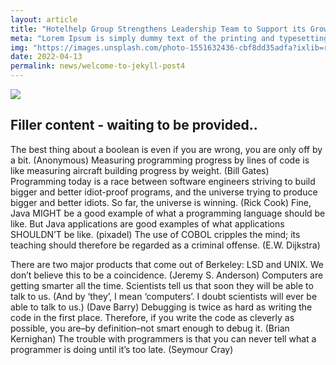 ```yaml
---
layout: article
title: "Hotelhelp Group Strengthens Leadership Team to Support its Growth"
meta: "Lorem Ipsum is simply dummy text of the printing and typesetting industry. Lorem Ipsum has been the industry's standards..."
img: "https://images.unsplash.com/photo-1551632436-cbf8dd35adfa?ixlib=rb-1.2.1&ixid=MnwxMjA3fDB8MHxwaG90by1wYWdlfHx8fGVufDB8fHx8&auto=format&fit=crop&w=1080&h=720&q=80"
date: 2022-04-13
permalink: news/welcome-to-jekyll-post4
---
```


<img src="{{ page.img }}" />

## Filler content - waiting to be provided..

The best thing about a boolean is even if you are wrong, you are only off by a bit. (Anonymous) Measuring programming progress by lines of code is like measuring aircraft building progress by weight. (Bill Gates) Programming today is a race between software engineers striving to build bigger and better idiot-proof programs, and the universe trying to produce bigger and better idiots. So far, the universe is winning. (Rick Cook) Fine, Java MIGHT be a good example of what a programming language should be like. But Java applications are good examples of what applications SHOULDN’T be like. (pixadel) The use of COBOL cripples the mind; its teaching should therefore be regarded as a criminal offense. (E.W. Dijkstra)

There are two major products that come out of Berkeley: LSD and UNIX. We don’t believe this to be a coincidence. (Jeremy S. Anderson) Computers are getting smarter all the time. Scientists tell us that soon they will be able to talk to us. (And by ‘they’, I mean ‘computers’. I doubt scientists will ever be able to talk to us.) (Dave Barry) Debugging is twice as hard as writing the code in the first place. Therefore, if you write the code as cleverly as possible, you are–by definition–not smart enough to debug it. (Brian Kernighan) The trouble with programmers is that you can never tell what a programmer is doing until it’s too late. (Seymour Cray)